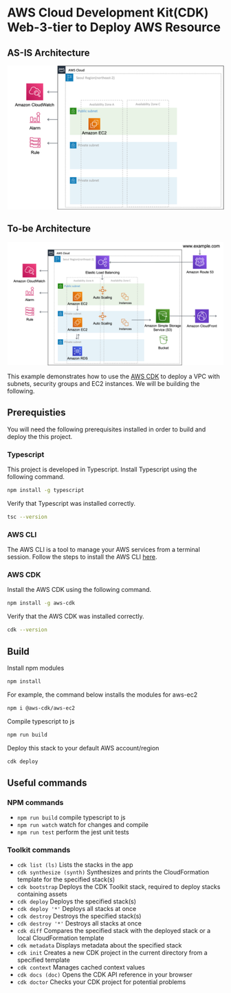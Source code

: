 # AWS Cloud Development Kit(CDK) Web-3-tier to Deploy AWS Resource

## AS-IS Architecture

![initial](https://github.com/sum-gyun/web-three-tier/blob/main/image/as-is.png?raw=true)

## To-be Architecture

![initial](https://github.com/sum-gyun/web-three-tier/blob/main/image/to-be.png?raw=true)

This example demonstrates how to use the [AWS CDK](https://aws.amazon.com/cdk) to deploy a VPC with subnets, security groups and EC2 instances.  We will be building the following.

## Prerequisties

You will need the following prerequisites installed in order to build and deploy the this project.

### Typescript

This project is developed in Typescript. Install Typescript using the following command.

```sh
npm install -g typescript
```

Verify that Typescript was installed correctly.

```sh
tsc --version
```

### AWS CLI

The AWS CLI is a tool to manage your AWS services from a terminal session. Follow the steps to install the AWS CLI [here](https://aws.amazon.com/cli).

### AWS CDK

Install the AWS CDK using the following command.

```sh
npm install -g aws-cdk
```

Verify that the AWS CDK was installed correctly.

```sh
cdk --version
```

## Build

Install npm modules

```sh
npm install
```

For example, the command below installs the modules for aws-ec2

```sh
npm i @aws-cdk/aws-ec2
```

Compile typescript to js

```sh
npm run build
```

Deploy this stack to your default AWS account/region

```sh
cdk deploy
```

## Useful commands

### NPM commands

 * `npm run build`   compile typescript to js
 * `npm run watch`   watch for changes and compile
 * `npm run test`    perform the jest unit tests

### Toolkit commands

 * `cdk list (ls)`            Lists the stacks in the app
 * `cdk synthesize (synth)`   Synthesizes and prints the CloudFormation template for the specified stack(s)
 * `cdk bootstrap`            Deploys the CDK Toolkit stack, required to deploy stacks containing assets
 * `cdk deploy`               Deploys the specified stack(s)
 * `cdk deploy '*'`           Deploys all stacks at once
 * `cdk destroy`              Destroys the specified stack(s)
 * `cdk destroy '*'`          Destroys all stacks at once
 * `cdk diff`                 Compares the specified stack with the deployed stack or a local CloudFormation template
 * `cdk metadata`             Displays metadata about the specified stack
 * `cdk init`                 Creates a new CDK project in the current directory from a specified template
 * `cdk context`              Manages cached context values
 * `cdk docs (doc)`           Opens the CDK API reference in your browser
 * `cdk doctor`               Checks your CDK project for potential problems

